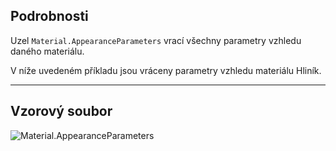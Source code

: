 ## Podrobnosti
Uzel `Material.AppearanceParameters` vrací všechny parametry vzhledu daného materiálu.

V níže uvedeném příkladu jsou vráceny parametry vzhledu materiálu Hliník.
___
## Vzorový soubor

![Material.AppearanceParameters](./Revit.Elements.Material.AppearanceParameters_img.jpg)
